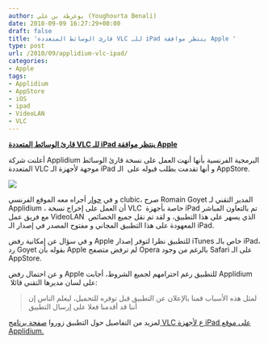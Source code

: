 ```yaml
---
author: يوغرطة بن علي (Youghourta Benali)
date: 2010-09-09 16:27:29+00:00
draft: false
title: 'قارئ الوسائط المتعددة VLC للـ iPad ينتظر موافقة Apple '
type: post
url: /2010/09/applidium-vlc-ipad/
categories:
- Apple
tags:
- Applidium
- AppStore
- iOS
- ipad
- VideoLAN
- VLC
---
```


**[قارئ الوسائط المتعددة VLC للـ iPad ينتظر موافقة Apple](https://www.it-scoop.com/2010/09/applidium-vlc-ipad)**


أعلنت شركة Applidium البرمجية الفرنسية بأنها أنهت العمل على نسخة قارئ الوسائط المتعددة VLC موجهة لأجهزة الـ iPad و أنها تقدمت بطلب قبوله على  الـ AppStore.


[![](http://applidium.com/system/screenshots/17/original/vlc.jpg )
](https://www.it-scoop.com/2010/09/applidium-vlc-ipad)


و في [حوار](http://www.clubic.com/tablette-internet-mid/ipad/actualite-363904-multimedia-vlc-ipad-apple.html) أجراه معه الموقع الفرنسي clubic، صرح Romain Goyet المدير التقني لـ Applidium ، أن العمل على إخراج نسخة VLC  خاصة بأجهزة iPad تم بالتعاون المباشر مع فريق عمل VideoLAN  الذي يسهر على هذا التطبيق، و لقد تم نقل جميع الخصائص المعهودة على هذا التطبيق المجاني و مفتوح المصدر في إصدار الـ iPad.

و في سؤال عن إمكانية رفض Apple للتطبيق نظرا لتوفر إصدار iTunes خاص بالـ iPad، رد Goyet بقوله بأن Apple لم ترفض متصفح Opera بالرغم من وجود Safari على الـ AppStore.

و عن احتمال رفض Apple للتطبيق رغم احترامهم لجميع الشروط، أجابت Applidium  على لسان مديرها التقني قائلا:


<blockquote>لمثل هذه الأسباب قمنا بالإعلان عن التطبيق قبل توفره للتحميل، ليعلم الناس إن أننا قد أقدمنا فعلا على إرسال التطبيق</blockquote>


لمزيد من التفاصيل حول التطبيق زوروا [صفحة برنامج VLC ع لأجهزة iPad على موقع Applidium.](http://applidium.com/applications/vlc)
